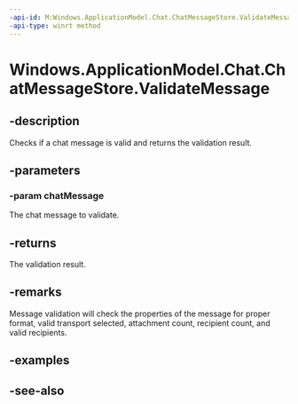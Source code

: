 ----api-id: M:Windows.ApplicationModel.Chat.ChatMessageStore.ValidateMessage(Windows.ApplicationModel.Chat.ChatMessage)
-api-type: winrt method
---<!-- Method syntaxpublic Windows.ApplicationModel.Chat.ChatMessageValidationResult ValidateMessage(Windows.ApplicationModel.Chat.ChatMessage chatMessage)--># Windows.ApplicationModel.Chat.ChatMessageStore.ValidateMessage## -descriptionChecks if a chat message is valid and returns the validation result.## -parameters### -param chatMessageThe chat message to validate.## -returnsThe validation result.## -remarksMessage validation will check the properties of the message for proper format, valid transport selected, attachment count, recipient count, and valid recipients.## -examples## -see-also